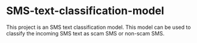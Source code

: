 # SMS-text-classification-model
This project is an SMS text classification model. This model can be used to classify the incoming SMS text as scam SMS or non-scam SMS.
